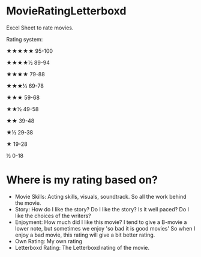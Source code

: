# MovieRatingLetterboxd
Excel Sheet to rate movies.

Rating system:

★★★★★ 95-100

★★★★½ 89-94

★★★★ 79-88

★★★½ 69-78

★★★ 59-68

★★½ 49-58

★★ 39-48

★½ 29-38

★ 19-28

½ 0-18

# Where is my rating based on?
- Movie Skills: Acting skills, visuals, soundtrack. So all the work behind the movie. 
- Story: How do I like the story? Do I like the story? Is it well paced? Do I like the choices of the writers?
- Enjoyment: How much did I like this movie? I tend to give a B-movie a lower note, but sometimes we enjoy 'so bad it is good movies' So when I enjoy a bad movie, this rating will give a bit better rating.
- Own Rating: My own rating
- Letterboxd Rating: The Letterboxd rating of the movie.
